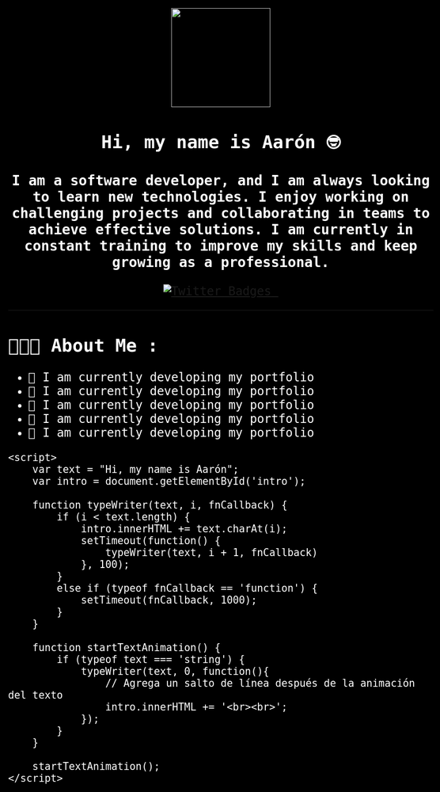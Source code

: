 <div class="header" align="center">
    <img src="https://media.giphy.com/media/v1.Y2lkPTc5MGI3NjExZjYzODJmNDM5YTJjMjI1OTk3NDNiYjI4NWNjMWIzZWYzN2FkNWNmNCZlcD12MV9pbnRlcm5hbF9naWZzX2dpZklkJmN0PWc/hR6Q01jCXOr31wctJw/giphy.gif"
        width="200">
    <h2>Hi, my name is Aarón 🤓</h2>
    <h3>I am a software developer, and I am always looking to learn new
        technologies. I enjoy working on challenging projects and collaborating in teams to achieve effective solutions.
        I am currently in constant training to improve my skills and keep growing as a professional.</h3>
</div>
<div id="badges" align="center">
<a
    href="https://twitter.com/_daguirre00" target="_blank">
    <img src="https://img.shields.io/twitter/url?color=aqua&label=_daguirre00&logo=twitter&logoColor=aqua&style=for-the-badge&url=https%3A%2F%2Ftwitter.com%2F_daguirre00" alt="Twitter Badges">
</a>
    <a href="https://www.facebook.com/aaronel92.aguirre/" target="_blank">
        <img src="https://img.shields.io/twitter/url?color=aqua&label=Aaron%20Aguirre&logo=facebook&logoColor=aqua&style=for-the-badge&url=https%3A%2F%2Fwww.facebook.com%2Faaronel92.aguirre%2F"
            alt="" />
    </a>
 
</div>

------
## 🧑🏽‍💻 About Me :

- 💼 I am currently developing my portfolio 
- 💼 I am currently developing my portfolio 
- 💼 I am currently developing my portfolio 
- 💼 I am currently developing my portfolio 
- 💼 I am currently developing my portfolio 

<!DOCTYPE html>
<html>
<head>
	<meta charset="utf-8">
	<title>My GitHub Profile</title>
	<style>
		body {
			background-color: black;
			color: white;
			font-family: monospace;
			font-size: 24px;
			overflow: hidden;
		}
	</style>
</head>
<body>
	<div id="intro"></div>

	<script>
		var text = "Hi, my name is Aarón";
		var intro = document.getElementById('intro');

		function typeWriter(text, i, fnCallback) {
			if (i < text.length) {
				intro.innerHTML += text.charAt(i);
				setTimeout(function() {
					typeWriter(text, i + 1, fnCallback)
				}, 100);
			}
			else if (typeof fnCallback == 'function') {
				setTimeout(fnCallback, 1000);
			}
		}

		function startTextAnimation() {
			if (typeof text === 'string') {
				typeWriter(text, 0, function(){
					// Agrega un salto de línea después de la animación del texto
					intro.innerHTML += '<br><br>';
				});
			}
		}

		startTextAnimation();
	</script>
</body>
</html>
